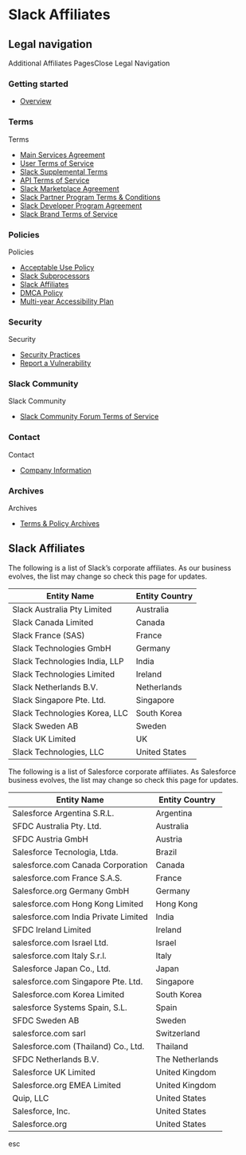 # Slack Affiliates

## Legal navigation

Additional  Affiliates  PagesClose Legal Navigation

### Getting started

  * [Overview](https://slack.com/policies)

### Terms

Terms

  * [Main Services Agreement](https://slack.com/main-services-agreement)
  * [User Terms of Service](https://slack.com/terms-of-service/user)
  * [Slack Supplemental Terms](/slack-supplemental-terms)
  * [API Terms of Service](https://slack.com/terms-of-service/api)
  * [Slack Marketplace Agreement](https://slack.com/terms-of-service/slack-marketplace)
  * [Slack Partner Program Terms & Conditions](https://slack.com/terms-of-service/partners)
  * [Slack Developer Program Agreement](https://slack.com/terms-of-service/slack-developer-program)
  * [Slack Brand Terms of Service](https://slack.com/terms-of-service/slack-brand)

### Policies

Policies

  * [Acceptable Use Policy](https://slack.com/acceptable-use-policy)
  * [Slack Subprocessors](/slack-subprocessors)
  * [Slack Affiliates](https://slack.com/affiliates)
  * [DMCA Policy](https://www.salesforce.com/company/legal/intellectual/)
  * [Multi-year Accessibility Plan](https://slack.com/accessibility-plan)

### Security

Security

  * [Security Practices](https://slack.com/security-practices)
  * [Report a Vulnerability](https://slack.com/report-vulnerability)

### Slack Community

Slack Community

  * [Slack Community Forum Terms of Service](https://slack.com/terms-of-service/community)

### Contact

Contact

  * [Company Information](https://slack.com/company-information)

### Archives

Archives

  * [Terms & Policy Archives](https://slack.com/policy-archives)

## Slack Affiliates

The following is a list of Slack’s corporate affiliates. As our business
evolves, the list may change so check this page for updates.

Entity Name| Entity Country  
---|---  
Slack Australia Pty Limited| Australia  
Slack Canada Limited| Canada  
Slack France (SAS)| France  
Slack Technologies GmbH| Germany  
Slack Technologies India, LLP| India  
Slack Technologies Limited| Ireland  
Slack Netherlands B.V.| Netherlands  
Slack Singapore Pte. Ltd.| Singapore  
Slack Technologies Korea, LLC| South Korea  
Slack Sweden AB| Sweden  
Slack UK Limited| UK  
Slack Technologies, LLC| United States  
  

The following is a list of Salesforce corporate affiliates. As Salesforce
business evolves, the list may change so check this page for updates.

Entity Name| Entity Country  
---|---  
Salesforce Argentina S.R.L.| Argentina  
SFDC Australia Pty. Ltd.| Australia  
SFDC Austria GmbH| Austria  
Salesforce Tecnologia, Ltda.| Brazil  
salesforce.com Canada Corporation| Canada  
salesforce.com France S.A.S.| France  
Salesforce.org Germany GmbH| Germany  
salesforce.com Hong Kong Limited| Hong Kong  
salesforce.com India Private Limited| India  
SFDC Ireland Limited| Ireland  
salesforce.com Israel Ltd.| Israel  
salesforce.com Italy S.r.l.| Italy  
Salesforce Japan Co., Ltd.| Japan  
salesforce.com Singapore Pte. Ltd.| Singapore  
Salesforce.com Korea Limited| South Korea  
salesforce Systems Spain, S.L.| Spain  
SFDC Sweden AB| Sweden  
salesforce.com sarl| Switzerland  
Salesforce.com (Thailand) Co., Ltd.| Thailand  
SFDC Netherlands B.V.| The Netherlands  
Salesforce UK Limited| United Kingdom  
Salesforce.org EMEA Limited| United Kingdom  
Quip, LLC| United States  
Salesforce, Inc.| United States  
Salesforce.org| United States  
  
esc

